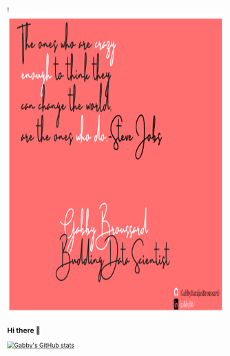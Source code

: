 !
<img src='Simple Quote LinkedIn Post Header.png' style = 'width:1100px;height:700px'/>
### Hi there 👋
[![Gabby's GitHub stats](https://github-readme-stats.vercel.app/api?username=gabbybarajasbroussard)](https://github.com/anuraghazra/github-readme-stats)

<!--
**GabbyBarajasBroussard/GabbyBarajasBroussard** is a ✨ _special_ ✨ repository because its `README.md` (this file) appears on your GitHub profile.

Here are some ideas to get you started:

- 🔭 I’m currently working on ...
- 🌱 I’m currently learning ...
- 👯 I’m looking to collaborate on ...
- 🤔 I’m looking for help with ...
- 💬 Ask me about ...
- 📫 How to reach me: ...
- 😄 Pronouns: ... (She/Her/They)
- ⚡ Fun fact: ...
-->
